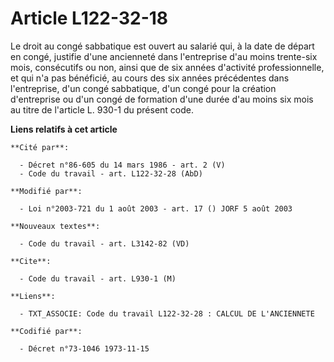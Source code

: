 # Article L122-32-18

Le droit au congé sabbatique est ouvert au salarié qui, à la date de départ en congé, justifie d'une ancienneté dans
l'entreprise d'au moins trente-six mois, consécutifs ou non, ainsi que de six années d'activité professionnelle, et qui n'a
pas bénéficié, au cours des six années précédentes dans l'entreprise, d'un congé sabbatique, d'un congé pour la création
d'entreprise ou d'un congé de formation d'une durée d'au moins six mois au titre de l'article L. 930-1 du présent code.

**Liens relatifs à cet article**

	**Cité par**:

	  - Décret n°86-605 du 14 mars 1986 - art. 2 (V)
	  - Code du travail - art. L122-32-28 (AbD)

	**Modifié par**:

	  - Loi n°2003-721 du 1 août 2003 - art. 17 () JORF 5 août 2003

	**Nouveaux textes**:

	  - Code du travail - art. L3142-82 (VD)

	**Cite**:

	  - Code du travail - art. L930-1 (M)

	**Liens**:

	  - TXT_ASSOCIE: Code du travail L122-32-28 : CALCUL DE L'ANCIENNETE

	**Codifié par**:

	  - Décret n°73-1046 1973-11-15
